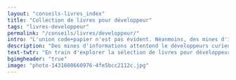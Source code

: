 ```yaml
---
layout: "conseils-livres_index"
title: "Collection de livres pour développeur"
tags: "livres-developpeur"
permalink: "/conseils/livres/developpeur/"
intro: "L'union code+papier n'est pas évident. Néanmoins, des mines d'informations attentend le développeurs curieux souhaitant étendre ses connaissances et enrichir sa bilbliothèque. N'hésitez pas à partager vos lectures."
description: "Des mines d'informations attentend le développeurs curieux souhaitant étendre ses connaissances et enrichir sa bilbliothèque."
text-twtr: "En train d'explorer la sélection de livres pour développeur du @MagDuWebdesign"
bgimgheader: "true"
image: "photo-1431608660976-4fe5bcc2112c.jpg"
---
```

